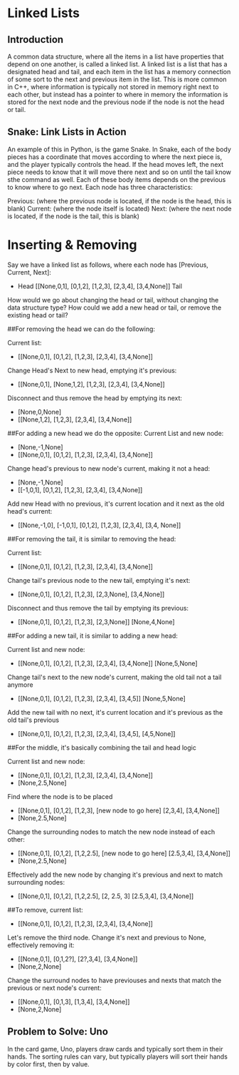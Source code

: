 # Linked Lists

## Introduction

A common data structure, where all the items in a list have properties that depend on one another, is called a linked list. A linked list is a list that has a designated head and tail, and each item in the list has a memory connection of some sort to the next and previous item in the list. This is more common in C++, where information is typically not stored in memory right next to each other, but instead has a pointer to where in memory the information is stored for the next node and the previous node if the node is not the head or tail.

## Snake: Link Lists in Action

An example of this in Python, is the game Snake. In Snake, each of the body pieces has a coordinate that moves according to where the next piece is, and the player typically controls the head. If the head moves left, the next piece needs to know that it will move there next and so on until the tail know sthe command as well. Each of these body items depends on the previous to know where to go next. Each node has three characteristics:

Previous: (where the previous node is located, if the node is the head, this is blank)
Current: (where the node itself is located)
Next: (where the next node is located, if the node is the tail, this is blank)

# Inserting & Removing

Say we have a linked list as follows, where each node has [Previous, Current, Next]:


* Head [[None,0,1], [0,1,2], [1,2,3], [2,3,4], [3,4,None]] Tail

How would we go about changing the head or tail, without changing the data structure type? How could we add a new head or tail, or remove the existing head or tail?

##For removing the head we can do the following:

Current list: 
* [[None,0,1], [0,1,2], [1,2,3], [2,3,4], [3,4,None]]

Change Head's Next to new head, emptying it's previous:
* [[None,0,1], [None,1,2], [1,2,3], [2,3,4], [3,4,None]]

Disconnect and thus remove the head by emptying its next:
* [None,0,None]     
* [[None,1,2], [1,2,3], [2,3,4], [3,4,None]]

##For adding a new head we do the opposite:
Current List and new node:
* [None,-1,None]    
* [[None,0,1], [0,1,2], [1,2,3], [2,3,4], [3,4,None]]

Change head's previous to new node's current, making it not a head:
* [None,-1,None]    
* [[-1,0,1], [0,1,2], [1,2,3], [2,3,4], [3,4,None]]

Add new Head with no previous, it's current location and it next as the old head's current:
* [[None,-1,0], [-1,0,1], [0,1,2], [1,2,3], [2,3,4], [3,4, None]]

##For removing the tail, it is similar to removing the head:

Current list:
* [[None,0,1], [0,1,2], [1,2,3], [2,3,4], [3,4,None]]

Change tail's previous node to the new tail, emptying it's next:
* [[None,0,1], [0,1,2], [1,2,3], [2,3,None], [3,4,None]]

Disconnect and thus remove the tail by emptying its previous:
* [[None,0,1], [0,1,2], [1,2,3], [2,3,None]]    [None,4,None]

##For adding a new tail, it is similar to adding a new head:

Current list and new node:
* [[None,0,1], [0,1,2], [1,2,3], [2,3,4], [3,4,None]]   [None,5,None]

Change tail's next to the new node's current, making the old tail not a tail anymore
* [[None,0,1], [0,1,2], [1,2,3], [2,3,4], [3,4,5]]      [None,5,None]

Add the new tail with no next, it's current location and it's previous as the old tail's previous
* [[None,0,1], [0,1,2], [1,2,3], [2,3,4], [3,4,5], [4,5,None]]

##For the middle, it's basically combining the tail and head logic

Current list and new node:
* [[None,0,1], [0,1,2], [1,2,3], [2,3,4], [3,4,None]]   
* [None,2.5,None]

Find where the node is to be placed
* [[None,0,1], [0,1,2], [1,2,3], [new node to go here] [2,3,4], [3,4,None]]   
* [None,2.5,None]

Change the surrounding nodes to match the new node instead of each other:
* [[None,0,1], [0,1,2], [1,2,2.5], [new node to go here] [2.5,3,4], [3,4,None]]   
* [None,2.5,None]

Effectively add the new node by changing it's previous and next to match surrounding nodes:
* [[None,0,1], [0,1,2], [1,2,2.5], [2, 2.5, 3] [2.5,3,4], [3,4,None]]

##To remove, current list:
* [[None,0,1], [0,1,2], [1,2,3], [2,3,4], [3,4,None]]

Let's remove the third node. Change it's next and previous to None, effectively removing it:
* [[None,0,1], [0,1,2?], [2?,3,4], [3,4,None]]    
* [None,2,None]

Change the surround nodes to have previouses and nexts that match the previous or next node's current:
* [[None,0,1], [0,1,3], [1,3,4], [3,4,None]]      
* [None,2,None]

## Problem to Solve: Uno

In the card game, Uno, players draw cards and typically sort them in their hands. The sorting rules can vary, but typically players will sort their hands by color first, then by value.
